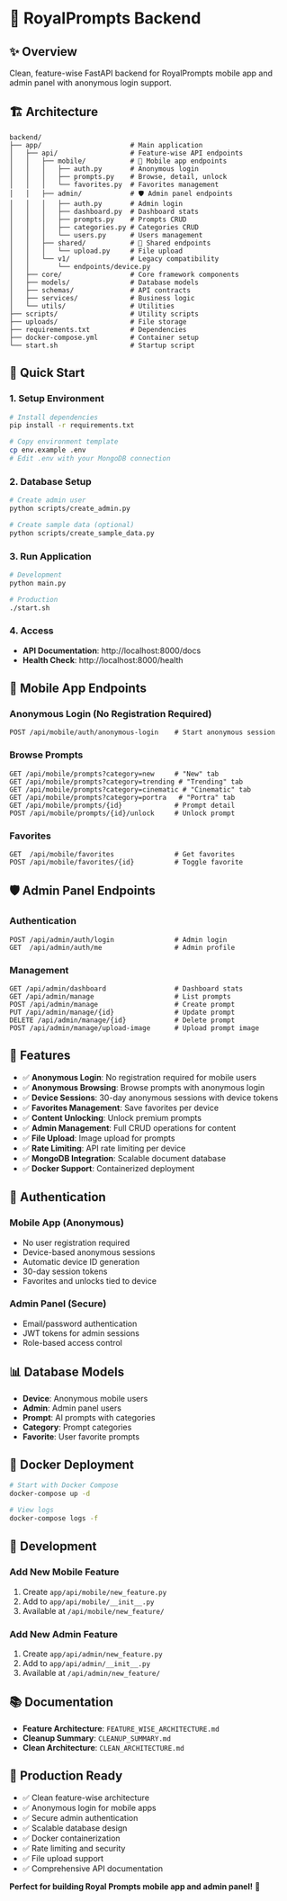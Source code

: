 # 🚀 RoyalPrompts Backend

## ✨ Overview

Clean, feature-wise FastAPI backend for RoyalPrompts mobile app and admin panel with anonymous login support.

## 🏗️ Architecture

```
backend/
├── app/                      # Main application
│   ├── api/                  # Feature-wise API endpoints
│   │   ├── mobile/           # 📱 Mobile app endpoints
│   │   │   ├── auth.py       # Anonymous login
│   │   │   ├── prompts.py    # Browse, detail, unlock
│   │   │   └── favorites.py  # Favorites management
│   │   ├── admin/            # 🛡️ Admin panel endpoints
│   │   │   ├── auth.py       # Admin login
│   │   │   ├── dashboard.py  # Dashboard stats
│   │   │   ├── prompts.py    # Prompts CRUD
│   │   │   ├── categories.py # Categories CRUD
│   │   │   └── users.py      # Users management
│   │   ├── shared/           # 🔄 Shared endpoints
│   │   │   └── upload.py     # File upload
│   │   └── v1/               # Legacy compatibility
│   │       └── endpoints/device.py
│   ├── core/                 # Core framework components
│   ├── models/               # Database models
│   ├── schemas/              # API contracts
│   ├── services/             # Business logic
│   └── utils/                # Utilities
├── scripts/                  # Utility scripts
├── uploads/                  # File storage
├── requirements.txt          # Dependencies
├── docker-compose.yml        # Container setup
└── start.sh                  # Startup script
```

## 🚀 Quick Start

### 1. Setup Environment
```bash
# Install dependencies
pip install -r requirements.txt

# Copy environment template
cp env.example .env
# Edit .env with your MongoDB connection
```

### 2. Database Setup
```bash
# Create admin user
python scripts/create_admin.py

# Create sample data (optional)
python scripts/create_sample_data.py
```

### 3. Run Application
```bash
# Development
python main.py

# Production
./start.sh
```

### 4. Access
- **API Documentation**: http://localhost:8000/docs
- **Health Check**: http://localhost:8000/health

## 📱 Mobile App Endpoints

### Anonymous Login (No Registration Required)
```
POST /api/mobile/auth/anonymous-login    # Start anonymous session
```

### Browse Prompts
```
GET /api/mobile/prompts?category=new     # "New" tab
GET /api/mobile/prompts?category=trending # "Trending" tab  
GET /api/mobile/prompts?category=cinematic # "Cinematic" tab
GET /api/mobile/prompts?category=portra   # "Portra" tab
GET /api/mobile/prompts/{id}             # Prompt detail
POST /api/mobile/prompts/{id}/unlock     # Unlock prompt
```

### Favorites
```
GET  /api/mobile/favorites               # Get favorites
POST /api/mobile/favorites/{id}          # Toggle favorite
```

## 🛡️ Admin Panel Endpoints

### Authentication
```
POST /api/admin/auth/login               # Admin login
GET  /api/admin/auth/me                  # Admin profile
```

### Management
```
GET /api/admin/dashboard                 # Dashboard stats
GET /api/admin/manage                    # List prompts
POST /api/admin/manage                   # Create prompt
PUT /api/admin/manage/{id}               # Update prompt
DELETE /api/admin/manage/{id}            # Delete prompt
POST /api/admin/manage/upload-image      # Upload prompt image
```

## 🔧 Features

- ✅ **Anonymous Login**: No registration required for mobile users
- ✅ **Anonymous Browsing**: Browse prompts with anonymous login
- ✅ **Device Sessions**: 30-day anonymous sessions with device tokens
- ✅ **Favorites Management**: Save favorites per device
- ✅ **Content Unlocking**: Unlock premium prompts
- ✅ **Admin Management**: Full CRUD operations for content
- ✅ **File Upload**: Image upload for prompts
- ✅ **Rate Limiting**: API rate limiting per device
- ✅ **MongoDB Integration**: Scalable document database
- ✅ **Docker Support**: Containerized deployment

## 🔐 Authentication

### Mobile App (Anonymous)
- No user registration required
- Device-based anonymous sessions
- Automatic device ID generation
- 30-day session tokens
- Favorites and unlocks tied to device

### Admin Panel (Secure)
- Email/password authentication
- JWT tokens for admin sessions
- Role-based access control

## 📊 Database Models

- **Device**: Anonymous mobile users
- **Admin**: Admin panel users
- **Prompt**: AI prompts with categories
- **Category**: Prompt categories
- **Favorite**: User favorite prompts

## 🐳 Docker Deployment

```bash
# Start with Docker Compose
docker-compose up -d

# View logs
docker-compose logs -f
```

## 🔧 Development

### Add New Mobile Feature
1. Create `app/api/mobile/new_feature.py`
2. Add to `app/api/mobile/__init__.py`
3. Available at `/api/mobile/new_feature/`

### Add New Admin Feature
1. Create `app/api/admin/new_feature.py`
2. Add to `app/api/admin/__init__.py`
3. Available at `/api/admin/new_feature/`

## 📚 Documentation

- **Feature Architecture**: `FEATURE_WISE_ARCHITECTURE.md`
- **Cleanup Summary**: `CLEANUP_SUMMARY.md`
- **Clean Architecture**: `CLEAN_ARCHITECTURE.md`

## 🎯 Production Ready

- ✅ Clean feature-wise architecture
- ✅ Anonymous login for mobile apps
- ✅ Secure admin authentication
- ✅ Scalable database design
- ✅ Docker containerization
- ✅ Rate limiting and security
- ✅ File upload support
- ✅ Comprehensive API documentation

**Perfect for building Royal Prompts mobile app and admin panel!** 🚀
